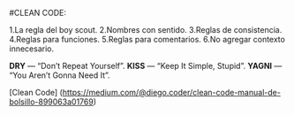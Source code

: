 #CLEAN CODE:

1.La regla del boy scout.
2.Nombres con sentido.
3.Reglas de consistencia.
4.Reglas para funciones.
5.Reglas para comentarios.
6.No agregar contexto innecesario.


**DRY** — “Don’t Repeat Yourself”.
**KISS** — “Keep It Simple, Stupid”.
**YAGNI** — “You Aren’t Gonna Need It”.

[Clean Code] (https://medium.com/@diego.coder/clean-code-manual-de-bolsillo-899063a01769)